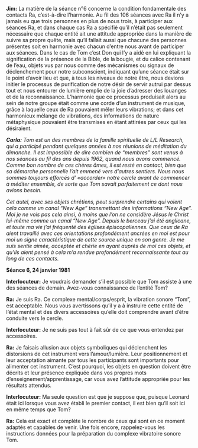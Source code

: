 <p><strong>Jim:</strong> La matière de la séance n°6 concerne la condition fondamentale des contacts Ra, c’est-à-dire l’harmonie. Au fil des 106 séances avec Ra il n’y a jamais eu que trois personnes en plus de nous trois, à participer aux séances Ra, et dans chaque cas Ra a spécifié qu’il n’était pas seulement nécessaire que chaque entité ait une attitude appropriée dans la manière de suivre sa propre quête, mais qu’il fallait aussi que chacune des personnes présentes soit en harmonie avec chacun d’entre nous avant de participer aux séances. Dans le cas de Tom c’est Don qui l’y a aidé en lui expliquant la signification de la présence de la Bible, de la bougie, et du calice contenant de l’eau, objets vus par nous comme des mécanismes ou signaux de déclenchement pour notre subconscient, indiquant qu’une séance était sur le point d’avoir lieu et que, à tous les niveaux de notre être, nous devions initier le processus de purification de notre désir de servir autrui par dessus tout et nous entourer de lumière emplie de la joie d’adresser des louanges et de la reconnaissance. L’harmonie que ce processus produisait alors au sein de notre groupe était comme une corde d’un instrument de musique, grâce à laquelle ceux de Ra pouvaient mêler leurs vibrations; et dans cet harmonieux mélange de vibrations, des informations de nature métaphysique pouvaient être transmises en étant attirées par ceux qui les désiraient.</p>
<p><em><strong>Carla:</strong> Tom est un des membres de la famille spirituelle de L/L Research, qui a participé pendant quelques années à nos réunions de méditation du dimanche. Il est impossible de dire combien de “membres” sont venus à nos séances au fil des ans depuis 1962, quand nous avons commencé. Comme bon nombre de ces chères âmes, il est resté en contact, bien que sa démarche personnelle l’ait emmené vers d’autres sentiers. Nous nous sommes toujours efforcés d’ «accorder» notre cercle avant de commencer à méditer ensemble, de sorte que Tom savait parfaitement ce dont nous avions besoin.</em></p>
<p><em>Cet autel, avec ses objets chrétiens, peut surprendre certains qui voient cela comme un canal “New Age” transmettant des informations “New Age”. Moi je ne vois pas cela ainsi, à moins que l’on ne considère Jésus le Christ lui-même comme un canal “New Age”. Depuis le berceau j’ai été anglicane, et toute ma vie j’ai fréquenté des églises épiscopaliennes. Que ceux de Ra aient travaillé avec ces orientations profondément ancrées en moi est pour moi un signe caractéristique de cette source unique en son genre. Je me suis sentie aimée, acceptée et chérie en ayant auprès de moi ces objets, et qu’ils aient pensé à cela m’a rendue profondément reconnaissante tout au long de ces contacts.</em></p>
<p><strong>Séance 6, 24 janvier 1981</strong></p>
<p><strong>Interlocuteur:</strong> Je voudrais demander s’il est possible que Tom assiste à une des séances de demain. Avez-vous connaissance de l’entité Tom?</p>
<p><strong>Ra:</strong> Je suis Ra. Ce complexe mental/corps/esprit, la vibration sonore “Tom”, est acceptable. Nous vous avertissons qu’il y a à instruire cette entité de l’état mental et des divers accessoires qu’elle doit comprendre avant d’être conduite vers le cercle.</p>
<p><strong>Interlocuteur:</strong> Je ne suis pas tout à fait sûr de ce que vous entendez par accessoires.</p>
<p><strong>Ra:</strong> Je faisais allusion aux objets symboliques qui déclenchent les distorsions de cet instrument vers l’amour/lumière. Leur positionnement et leur acceptation aimante par tous les participants sont importants pour alimenter cet instrument. C’est pourquoi, les objets en question doivent être décrits et leur présence expliquée dans vos propres mots d’enseignement/apprentissage, car vous avez l’attitude appropriée pour les résultats attendus.</p>
<p><strong>Interlocuteur:</strong> Ma seule question est que je suppose que, puisque Leonard était ici lorsque vous avez établi le premier contact, il est bien qu’il soit ici en même temps que Tom?</p>
<p><strong>Ra:</strong> Cela est exact et complète le nombre de ceux qui sont en ce moment adaptés et capables de venir. Une fois encore, rappelez-vous les instructions données pour la préparation du complexe vibratoire sonore Tom.</p>